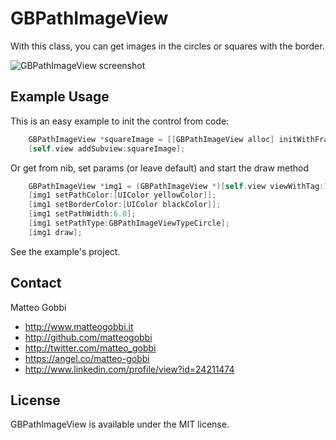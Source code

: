 GBPathImageView
===============

With this class, you can get images in the circles or squares with the border.

![GBPathImageView screenshot](https://s3.amazonaws.com/cocoacontrols_production/uploads/control_image/image/1663/Schermata_2013-08-16_alle_01.34.51.png "GBPathImageView Screenshot")

## Example Usage

This is an easy example to init the control from code:

``` objective-c
    GBPathImageView *squareImage = [[GBPathImageView alloc] initWithFrame:CGRectMake(26, 117, 130, 130) image:[UIImage imageNamed:@"me.png"] pathType:GBPathImageViewTypeSquare pathColor:[UIColor orangeColor] borderColor:[UIColor redColor] pathWidth:6.0];
    [self.view addSubview:squareImage];
```

Or get from nib, set params (or leave default) and start the draw method

``` objective-c
    GBPathImageView *img1 = (GBPathImageView *)[self.view viewWithTag:1];
    [img1 setPathColor:[UIColor yellowColor]];
    [img1 setBorderColor:[UIColor blackColor]];
    [img1 setPathWidth:6.0];
    [img1 setPathType:GBPathImageViewTypeCircle];
    [img1 draw];
```

See the example's project.


## Contact

Matteo Gobbi

- http://www.matteogobbi.it
- http://github.com/matteogobbi
- http://twitter.com/matteo_gobbi
- https://angel.co/matteo-gobbi
- http://www.linkedin.com/profile/view?id=24211474

## License

GBPathImageView is available under the MIT license.
